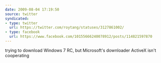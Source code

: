 ```yaml
---
date: 2009-08-04 17:19:50
source: twitter
syndicated:
- type: twitter
  url: https://twitter.com/roytang/statuses/3127861002/
- type: facebook
  url: https://www.facebook.com/10155666240078912/posts/114821597870
---
```


trying to download Windows 7 RC, but Microsoft's downloader ActiveX isn't cooperating